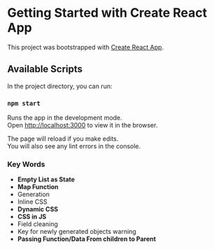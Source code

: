 # Getting Started with Create React App

This project was bootstrapped with [Create React App](https://github.com/facebook/create-react-app).

## Available Scripts

In the project directory, you can run:

### `npm start`

Runs the app in the development mode.\
Open [http://localhost:3000](http://localhost:3000) to view it in the browser.

The page will reload if you make edits.\
You will also see any lint errors in the console.

### Key Words

* **Empty List as State**
* **Map Function** 
* Generation 
* Inline CSS 
* **Dynamic CSS**
* **CSS in JS** 
* Field cleaning 
* Key for newly generated objects warning
* **Passing Function/Data From children to Parent**


